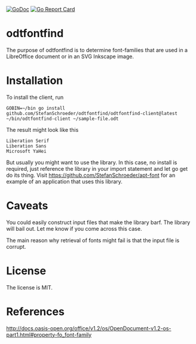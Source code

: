 
[![GoDoc](https://godoc.org/github.com/StefanSchroeder/odtfontfind?status.png)](https://godoc.org/github.com/StefanSchroeder/odtfontfind)
[![Go Report Card](https://goreportcard.com/badge/github.com/StefanSchroeder/odtfontfind)](https://goreportcard.com/report/github.com/StefanSchroeder/odtfontfind)

# odtfontfind

The purpose of odtfontfind is to determine font-families that are used
in a LibreOffice document or in an SVG Inkscape image.

# Installation

To install the client, run

	GOBIN=~/bin go install github.com/StefanSchroeder/odtfontfind/odtfontfind-client@latest
	~/bin/odtfontfind-client ~/sample-file.odt

The result might look like this

	Liberation Serif
	Liberation Sans
	Microsoft YaHei

But usually you might want to use the library. In this case, no
install is required, just reference the library in your import
statement and let go get do its thing. Visit
https://github.com/StefanSchroeder/apt-font for an example of an
application that uses this library.

# Caveats

You could easily construct input files that make the library barf.
The library will bail out. Let me know if you come across this case. 

The main reason why retrieval of fonts might fail is that the 
input file is corrupt.

# License 

The license is MIT.

# References

http://docs.oasis-open.org/office/v1.2/os/OpenDocument-v1.2-os-part1.html#property-fo_font-family

